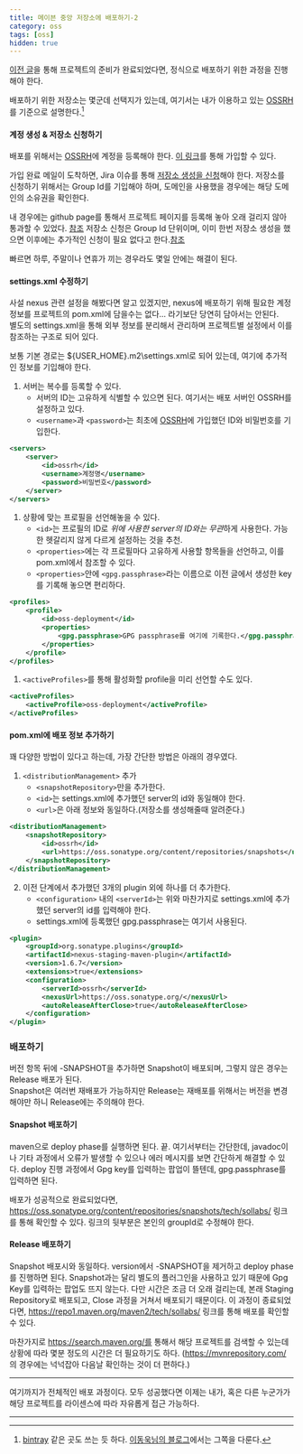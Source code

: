 ```yaml
---
title: 메이븐 중앙 저장소에 배포하기-2
category: oss
tags: [oss]
hidden: true
---
```


[이전 글](/deploy-to-maven-central-repository-1)을 통해 프로젝트의 준비가 완료되었다면, 정식으로 배포하기 위한 과정을 진행해야 한다.

배포하기 위한 저장소는 몇군데 선택지가 있는데, 여기서는 내가 이용하고 있는 [OSSRH](https://oss.sonatype.org/)를 기준으로 설명한다.[^1]

#### 계정 생성 & 저장소 신청하기

배포를 위해서는 [OSSRH](https://oss.sonatype.org/)에 계정을 등록해야 한다.
[이 링크](https://issues.sonatype.org/secure/Signup!default.jspa)를 통해 가입할 수 있다.

가입 완료 메일이 도착하면, Jira 이슈를 통해 [저장소 생성을 신청](https://issues.sonatype.org/secure/CreateIssue!default.jspa)해야 한다.
저장소를 신청하기 위해서는 Group Id를 기입해야 하며, 도메인을 사용했을 경우에는 해당 도메인의 소유권을 확인한다.

내 경우에는 github page를 통해서 프로젝트 페이지를 등록해 놓아 오래 걸리지 않아 통과할 수 있었다. [참조](https://issues.sonatype.org/browse/OSSRH-38065)
저장소 신청은 Group Id 단위이며, 이미 한번 저장소 생성을 했으면 이후에는 추가적인 신청이 필요 없다고 한다.[참조](https://issues.sonatype.org/browse/OSSRH-50132)

빠르면 하루, 주말이나 연휴가 끼는 경우라도 몇일 안에는 해결이 된다.

#### settings.xml 수정하기
사설 nexus 관련 설정을 해봤다면 알고 있겠지만, nexus에 배포하기 위해 필요한 계정 정보를 프로젝트의 pom.xml에 담을수는 없다... 라기보단 당연히 담아서는 안된다.   
별도의 settings.xml을 통해 외부 정보를 분리해서 관리하며 프로젝트별 설정에서 이를 참조하는 구조로 되어 있다.

보통 기본 경로는 ${USER_HOME}\.m2\settings.xml로 되어 있는데, 여기에 추가적인 정보를 기입해야 한다.

1. 서버는 복수를 등록할 수 있다.
    - 서버의 ID는 고유하게 식별할 수 있으면 된다. 여기서는 배포 서버인 OSSRH를 설정하고 있다.
    - `<username>`과 `<password>`는 최초에 [OSSRH](https://oss.sonatype.org/)에 가입했던 ID와 비밀번호를 기입한다.
    
```xml
<servers>
    <server>
        <id>ossrh</id>
        <username>계정명</username>
        <password>비밀번호</password>
    </server>
</servers>
```

1. 상황에 맞는 프로필을 선언해놓을 수 있다.
    - `<id>`는 프로필의 ID로 *위에 사용한 server의 ID와는 무관*하게 사용한다. 가능한 헷갈리지 않게 다르게 설정하는 것을 추천.
    - `<properties>`에는 각 프로필마다 고유하게 사용할 항목들을 선언하고, 이를 pom.xml에서 참조할 수 있다.  
    - `<properties>`안에 `<gpg.passphrase>`라는 이름으로 이전 글에서 생성한 key를 기록해 놓으면 편리하다.
    
```xml
<profiles>
    <profile>
        <id>oss-deployment</id>
        <properties>
            <gpg.passphrase>GPG passphrase를 여기에 기록한다.</gpg.passphrase>
        </properties>
    </profile>
</profiles>
```

1. `<activeProfiles>`를 통해 활성화할 profile을 미리 선언할 수도 있다.

```xml
<activeProfiles>
    <activeProfile>oss-deployment</activeProfile>
</activeProfiles>
```

#### pom.xml에 배포 정보 추가하기   
꽤 다양한 방법이 있다고 하는데, 가장 간단한 방법은 아래의 경우였다.

1. `<distributionManagement>` 추가   
    - `<snapshotRepository>`만을 추가한다.
    - `<id>`는 settings.xml에 추가했던 server의 id와 동일해야 한다.
    - `<url>`은 아래 정보와 동일하다.(저장소를 생성해줄때 알려준다.)
    
```xml
<distributionManagement>
    <snapshotRepository>
        <id>ossrh</id>
        <url>https://oss.sonatype.org/content/repositories/snapshots</url>
    </snapshotRepository>
</distributionManagement>
```

2. 이전 단계에서 추가했던 3개의 plugin 외에 하나를 더 추가한다.
    - `<configuration>` 내의 `<serverId>`는 위와 마찬가지로 settings.xml에 추가했던 server의 id를 입력해야 한다.
    - settings.xml에 등록했던 gpg.passphrase는 여기서 사용된다.
    
```xml
<plugin>
    <groupId>org.sonatype.plugins</groupId>
    <artifactId>nexus-staging-maven-plugin</artifactId>
    <version>1.6.7</version>
    <extensions>true</extensions>
    <configuration>
        <serverId>ossrh</serverId>
        <nexusUrl>https://oss.sonatype.org/</nexusUrl>
        <autoReleaseAfterClose>true</autoReleaseAfterClose>
    </configuration>
</plugin>
```
 
### 배포하기
버전 항목 뒤에 -SNAPSHOT을 추가하면 Snapshot이 배포되며, 그렇지 않은 경우는 Release 배포가 된다.   
Snapshot은 여러번 재배포가 가능하지만 Release는 재배포를 위해서는 버전을 변경해야만 하니 Release에는 주의해야 한다.

#### Snapshot 배포하기
maven으로 deploy phase를 실행하면 된다. 끝. 여기서부터는 간단한데, javadoc이나 기타 과정에서 오류가 발생할 수 있으나 에러 메시지를 보면 간단하게 해결할 수 있다.
deploy 진행 과정에서 Gpg key를 입력하는 팝업이 뜰텐데, gpg.passphrase를 입력하면 된다.

배포가 성공적으로 완료되었다면, https://oss.sonatype.org/content/repositories/snapshots/tech/sollabs/ 링크를 통해 확인할 수 있다.
링크의 뒷부분은 본인의 groupId로 수정해야 한다.

#### Release 배포하기
Snapshot 배포시와 동일하다. version에서 -SNAPSHOT을 제거하고 deploy phase를 진행하면 된다.
Snapshot과는 달리 별도의 플러그인을 사용하고 있기 때문에 Gpg Key를 입력하는 팝업도 뜨지 않는다.
다만 시간은 조금 더 오래 걸리는데, 본래 Staging Repository로 배포되고, Close 과정을 거쳐서 배포되기 때문이다.
이 과정이 종료되었다면, https://repo1.maven.org/maven2/tech/sollabs/ 링크를 통해 배포를 확인할 수 있다.

마찬가지로 https://search.maven.org/를 통해서 해당 프로젝트를 검색할 수 있는데 상황에 따라 몇분 정도의 시간은 더 필요하기도 하다.
(https://mvnrepository.com/ 의 경우에는 넉넉잡아 다음날 확인하는 것이 더 편하다.)

 
---
여기까지가 전체적인 배포 과정이다. 모두 성공했다면 이제는 내가, 혹은 다른 누군가가 해당 프로젝트를 라이센스에 따라 자유롭게 접근 가능하다.
 
---
[^1]: [bintray](https://bintray.com) 같은 곳도 쓰는 듯 하다. [이동욱님의 블로그](https://jojoldu.tistory.com/161)에서는 그쪽을 다룬다.